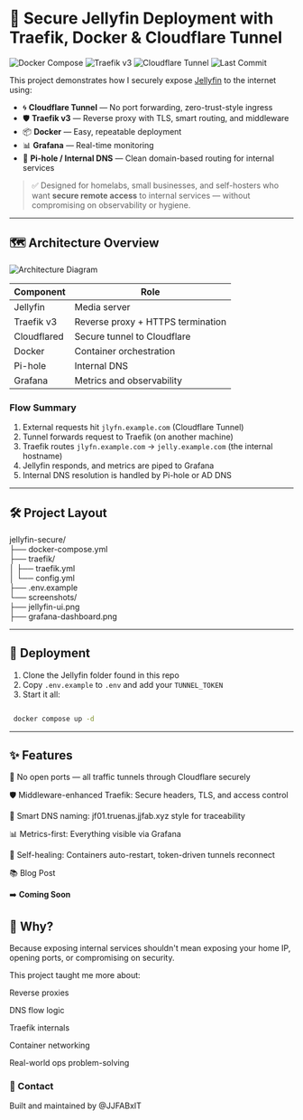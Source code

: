 # 🔐 Secure Jellyfin Deployment with Traefik, Docker & Cloudflare Tunnel

![Docker Compose](https://img.shields.io/badge/deploy-Docker_Compose-blue?logo=docker)
![Traefik v3](https://img.shields.io/badge/reverse_proxy-Traefik_v3-orange?logo=traefikproxy)
![Cloudflare Tunnel](https://img.shields.io/badge/secure_access-Cloudflare_Tunnel-lightgrey?logo=cloudflare)
![Last Commit](https://img.shields.io/github/last-commit/JJFABxIT/NotAnITGuy/guides/homelab/docker/jellyfin)

This project demonstrates how I securely expose [Jellyfin](https://jellyfin.org) to the internet using:

- 🌀 **Cloudflare Tunnel** — No port forwarding, zero-trust-style ingress
- 🛡️ **Traefik v3** — Reverse proxy with TLS, smart routing, and middleware
- 📦 **Docker** — Easy, repeatable deployment
- 📊 **Grafana** — Real-time monitoring
- 🧠 **Pi-hole / Internal DNS** — Clean domain-based routing for internal services

> ✅ Designed for homelabs, small businesses, and self-hosters who want **secure remote access** to internal services — without compromising on observability or hygiene.

---

## 🗺️ Architecture Overview

![Architecture Diagram](docs/architecture-diagram.png)

| Component     | Role                              |
|---------------|-----------------------------------|
| Jellyfin      | Media server                      |
| Traefik v3    | Reverse proxy + HTTPS termination |
| Cloudflared   | Secure tunnel to Cloudflare       |
| Docker        | Container orchestration           |
| Pi-hole       | Internal DNS                      |
| Grafana       | Metrics and observability         |

### Flow Summary

1. External requests hit `jlyfn.example.com` (Cloudflare Tunnel)
2. Tunnel forwards request to Traefik (on another machine)
3. Traefik routes `jlyfn.example.com` → `jelly.example.com` (the internal hostname)
4. Jellyfin responds, and metrics are piped to Grafana
5. Internal DNS resolution is handled by Pi-hole or AD DNS

---

## 🛠️ Project Layout

jellyfin-secure/ <br>
├── docker-compose.yml<br>
├── traefik/<br>
│ ├── traefik.yml<br>
│ └── config.yml<br>
├── .env.example<br>
└── screenshots/<br>
  ├── jellyfin-ui.png<br>
  ├── grafana-dashboard.png<br>

---

## 🚀 Deployment

1. Clone the Jellyfin folder found in this repo
2. Copy `.env.example` to `.env` and add your `TUNNEL_TOKEN`  
3. Start it all:

``` bash

 docker compose up -d

```

---

## ✨ Features

🔐 No open ports — all traffic tunnels through Cloudflare securely

🛡️ Middleware-enhanced Traefik: Secure headers, TLS, and access control

🎨 Smart DNS naming: jf01.truenas.jjfab.xyz style for traceability

📊 Metrics-first: Everything visible via Grafana

🤖 Self-healing: Containers auto-restart, token-driven tunnels reconnect

📚 Blog Post

➡️ **Coming Soon**

## 🙋 Why?

Because exposing internal services shouldn't mean exposing your home IP, opening ports, or compromising on security.

This project taught me more about:

Reverse proxies

DNS flow logic

Traefik internals

Container networking

Real-world ops problem-solving

### 💬 Contact

Built and maintained by @JJFABxIT
